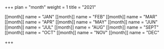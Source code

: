 +++ 
plan = "month"
weight = 1
title = "2021"


[[month]]
    name = "JAN"
[[month]]
    name = "FEB"
[[month]]
    name = "MAR"
[[month]]
    name = "APR"
[[month]]
    name = "MAY"
[[month]]
    name = "JUN"
[[month]]
    name = "JUL"
[[month]]
    name = "AUG"
[[month]]
    name = "SEPT"
[[month]]
    name = "OCT"
[[month]]
    name = "NOV"
[[month]]
    name = "DEC"
    
+++